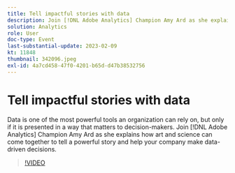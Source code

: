 ```yaml
---
title: Tell impactful stories with data
description: Join [!DNL Adobe Analytics] Champion Amy Ard as she explains how art and science can come together to tell a powerful story and help your company make data-driven decisions.
solution: Analytics
role: User
doc-type: Event
last-substantial-update: 2023-02-09
kt: 11848
thumbnail: 342096.jpeg
exl-id: 4a7cd458-47f0-4201-b65d-d47b38532756
---
```

# Tell impactful stories with data

Data is one of the most powerful tools an organization can rely on, but only if it is presented in a way that matters to decision-makers. Join [!DNL Adobe Analytics] Champion Amy Ard as she explains how art and science can come together to tell a powerful story and help your company make data-driven decisions.

>[!VIDEO](https://video.tv.adobe.com/v/342096/?quality=12&learn=on)
